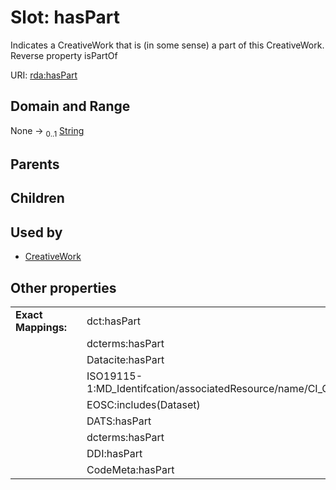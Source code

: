
# Slot: hasPart


Indicates a CreativeWork that is (in some sense) a part of this CreativeWork. Reverse property isPartOf

URI: [rda:hasPart](https://example.org/rda/hasPart)


## Domain and Range

None &#8594;  <sub>0..1</sub> [String](types/String.md)

## Parents


## Children


## Used by

 * [CreativeWork](CreativeWork.md)

## Other properties

|  |  |  |
| --- | --- | --- |
| **Exact Mappings:** | | dct:hasPart |
|  | | dcterms:hasPart |
|  | | Datacite:hasPart |
|  | | ISO19115-1:MD_Identifcation/associatedResource/name/CI_Citation |
|  | | EOSC:includes(Dataset) |
|  | | DATS:hasPart |
|  | | dcterms:hasPart |
|  | | DDI:hasPart |
|  | | CodeMeta:hasPart |

